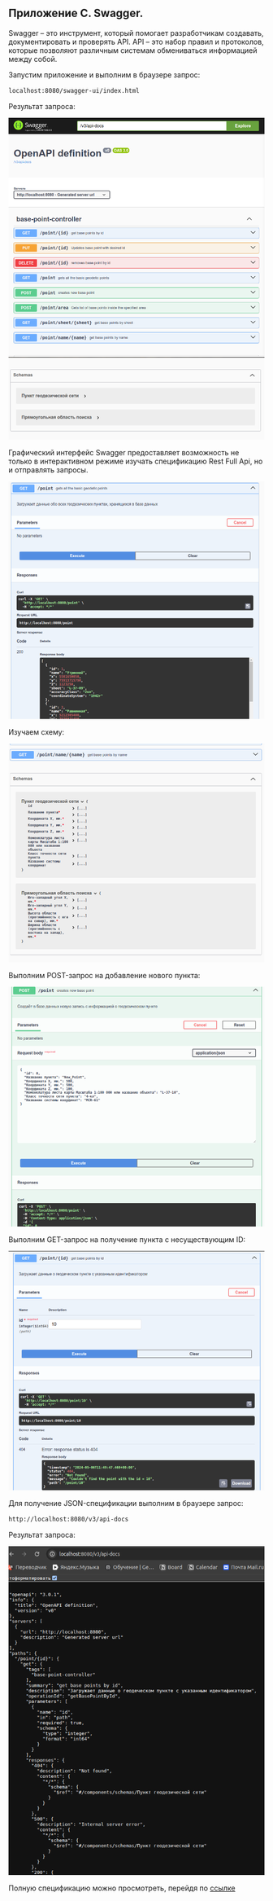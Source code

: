 ## Приложение C. Swagger.
Swagger – это инструмент, который помогает разработчикам создавать, документировать и проверять API. API – это набор правил и протоколов, которые позволяют различным системам обмениваться информацией между собой.

Запустим приложение и выполним в браузере запрос:

```html
localhost:8080/swagger-ui/index.html
```

Результат запроса:

![swagger-1](./images/swagger-1.png)
![swagger-2](./images/swagger-2.png)

Графический интерфейс Swagger предоставляет возможность не только в интерактивном режиме изучать спецификацию Rest Full Api, но и отправлять запросы.

![swagger-3](./images/swagger-3.png)

Изучаем схему:

![swagger-4](./images/swagger-4.png)

Выполним POST-запрос на добавление нового пункта:

![swagger-5](./images/swagger-5.png)

Выполним GET-запрос на получение пункта с несуществующим ID:

![swagger-6](./images/swagger-6.png)


Для получение JSON-спецификации выполним в браузере запрос:

```html
http://localhost:8080/v3/api-docs
```

Результат запроса:

![swagger-7](./images/swagger-7.png)

Полную спецификацию можно просмотреть, перейдя по [ссылке](https://github.com/AndrewNizovkin/diploma/blob/main/open_api.md)
